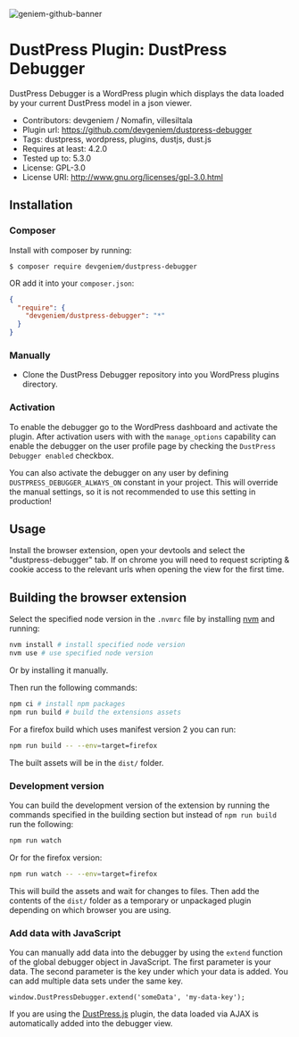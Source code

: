 ![geniem-github-banner](https://cloud.githubusercontent.com/assets/5691777/14319886/9ae46166-fc1b-11e5-9630-d60aa3dc4f9e.png)
# DustPress Plugin: DustPress Debugger

DustPress Debugger is a WordPress plugin which displays the data loaded by your current DustPress model in a json viewer.

- Contributors: devgeniem / Nomafin, villesiltala
- Plugin url: https://github.com/devgeniem/dustpress-debugger
- Tags: dustpress, wordpress, plugins, dustjs, dust.js
- Requires at least: 4.2.0
- Tested up to: 5.3.0
- License: GPL-3.0
- License URI: http://www.gnu.org/licenses/gpl-3.0.html

## Installation

### Composer
Install with composer by running:

```
$ composer require devgeniem/dustpress-debugger
```

OR add it into your `composer.json`:

```json
{
  "require": {
    "devgeniem/dustpress-debugger": "*"
  }
}
```

### Manually

- Clone the DustPress Debugger repository into you WordPress plugins directory.

### Activation

To enable the debugger go to the WordPress dashboard and activate the plugin. After activation users with with the `manage_options` capability can enable the debugger on the user profile page by checking the `DustPress Debugger enabled` checkbox.

You can also activate the debugger on any user by defining `DUSTPRESS_DEBUGGER_ALWAYS_ON` constant in your project. This will override the manual settings, so it is not recommended to use this setting in production!

## Usage

Install the browser extension, open your devtools and select the "dustpress-debugger" tab.
If on chrome you will need to request scripting & cookie access to the relevant urls when opening the view for the first time.

## Building the browser extension

Select the specified node version in the `.nvmrc` file by installing [nvm](https://github.com/nvm-sh/nvm) and running:
```bash
nvm install # install specified node version
nvm use # use specified node version
```
Or by installing it manually.


Then run the following commands:
```bash
npm ci # install npm packages
npm run build # build the extensions assets
```

For a firefox build which uses manifest version 2 you can run:
```bash
npm run build -- --env=target=firefox
```

The built assets will be in the `dist/` folder.

### Development version

You can build the development version of the extension by running the commands specified in the building section but instead of `npm run build` run the following:
```bash
npm run watch
```

Or for the firefox version:
```bash
npm run watch -- --env=target=firefox
```

This will build the assets and wait for changes to files.
Then add the contents of the `dist/` folder as a temporary or unpackaged plugin depending on which browser you are using.

### Add data with JavaScript

You can manually add data into the debugger by using the `extend` function of the global debugger object in JavaScript. The first parameter is your data. The second parameter is the key under which your data is added. You can add multiple data sets under the same key.

```
window.DustPressDebugger.extend('someData', 'my-data-key');
```
If you are using the [DustPress.js](https://github.com/devgeniem/dustpress-js) plugin, the data loaded via AJAX is automatically added into the debugger view.
